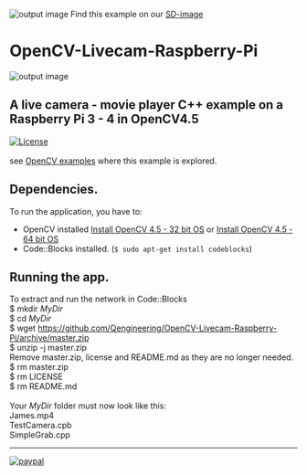 ![output image](https://qengineering.eu/images/SDcard16GB_tiny.jpg) Find this example on our [SD-image](https://github.com/Qengineering/RPi-image)
# OpenCV-Livecam-Raspberry-Pi
![output image]( https://qengineering.eu/images/JamesOpenCV.jpg )
## A live camera - movie player C++ example on a Raspberry Pi 3 - 4 in OpenCV4.5 <br/> 
[![License](https://img.shields.io/badge/License-BSD%203--Clause-blue.svg)](https://opensource.org/licenses/BSD-3-Clause)<br/><br/>
see [OpenCV examples](https://qengineering.eu/opencv-c-examples-on-raspberry-pi.html) where this example is explored. 
## Dependencies.
To run the application, you have to:
- OpenCV installed [Install OpenCV 4.5 - 32 bit OS](https://qengineering.eu/install-opencv-4.5-on-raspberry-pi-4.html) or [Install OpenCV 4.5 - 64 bit OS](https://qengineering.eu/install-opencv-4.5-on-raspberry-64-os.html) <br/>
- Code::Blocks installed. (```$ sudo apt-get install codeblocks```)
## Running the app.
To extract and run the network in Code::Blocks <br/>
$ mkdir *MyDir* <br/>
$ cd *MyDir* <br/>
$ wget https://github.com/Qengineering/OpenCV-Livecam-Raspberry-Pi/archive/master.zip <br/>
$ unzip -j master.zip <br/>
Remove master.zip, license and README.md as they are no longer needed. <br/> 
$ rm master.zip <br/>
$ rm LICENSE <br/>
$ rm README.md <br/> <br/>
Your *MyDir* folder must now look like this: <br/> 
James.mp4 <br/>
TestCamera.cpb <br/>
SimpleGrab.cpp <br/>

------------

[![paypal](https://qengineering.eu/images/TipJarSmall4.png)](https://www.paypal.com/cgi-bin/webscr?cmd=_s-xclick&hosted_button_id=CPZTM5BB3FCYL) 

